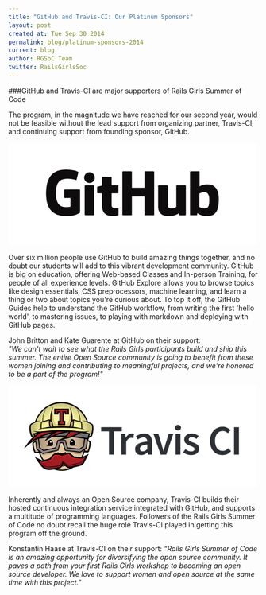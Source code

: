 ```yaml
---
title: "GitHub and Travis-CI: Our Platinum Sponsors"
layout: post
created_at: Tue Sep 30 2014
permalink: blog/platinum-sponsors-2014
current: blog
author: RGSoC Team
twitter: RailsGirlsSoc
---
```


###GitHub and Travis-CI are major supporters of Rails Girls Summer of Code

The program, in the magnitude we have reached for our second year, would not be feasible without the lead support from organizing partner, Travis-CI, and continuing support from founding sponsor, GitHub.

<a href="https://github.com/"><img src="/img/sponsors/github.png" width="500"></a>

Over six million people use GitHub to build amazing things together, and no doubt our students will add to this vibrant development community. GitHub is big on education, offering Web-based Classes and In-person Training, for people of all experience levels. GitHub Explore allows you to browse topics like design essentials, CSS preprocessors, machine learning, and learn a thing or two about topics you're curious about. To top it off, the GitHub Guides help to understand the GitHub workflow, from writing the first 'hello world', to mastering issues, to playing with markdown and deploying with GitHub pages.

John Britton and Kate Guarente at GitHub on their support:  
*"We can't wait to see what the Rails Girls participants build and ship this summer. The entire Open Source community is going to benefit from these women joining and contributing to meaningful projects, and we're honored to be a part of the program!"*

<a href="https://travis-ci.com/"><img src="/img/sponsors/travis-2014.png" width="500"></a>

Inherently and always an Open Source company, Travis-CI builds their hosted continuous integration service integrated with GitHub, and supports a multitude of programming languages. Followers of the Rails Girls Summer of Code no doubt recall the huge role Travis-CI played in getting this program off the ground.

Konstantin Haase at Travis-CI on their support:
*"Rails Girls Summer of Code is an amazing opportunity for diversifying the open source community. It paves a path from your first Rails Girls workshop to becoming an open source developer. We love to support women and open source at the same time with this project."*
